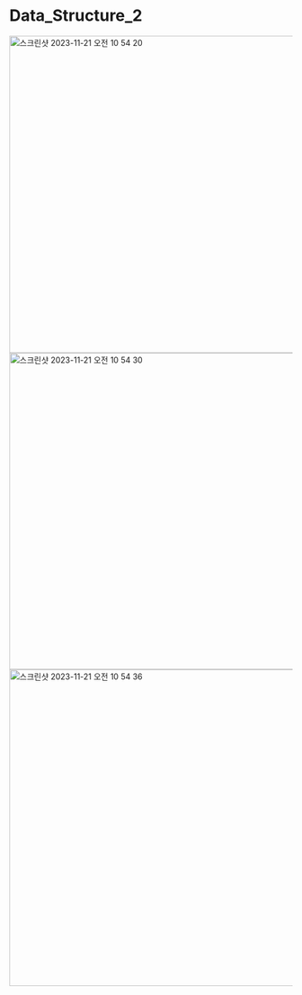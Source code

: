 # Data_Structure_2
<img width="564" alt="스크린샷 2023-11-21 오전 10 54 20" src="https://github.com/KIMMIN5/Data_Structure_2/assets/121488861/6f424e27-2cff-4889-8bc8-3d9b9e4b7917">
<img width="563" alt="스크린샷 2023-11-21 오전 10 54 30" src="https://github.com/KIMMIN5/Data_Structure_2/assets/121488861/73f46c07-9849-4694-b7b5-60512152439d">
<img width="563" alt="스크린샷 2023-11-21 오전 10 54 36" src="https://github.com/KIMMIN5/Data_Structure_2/assets/121488861/dee0e06a-84bd-4fa9-8e85-888b4177ca6d">
